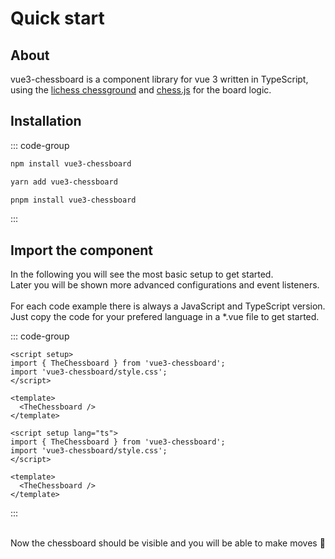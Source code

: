 # Quick start

## About

vue3-chessboard is a component library for vue 3 written in TypeScript, using the <a href="https://github.com/lichess-org/chessground">lichess chessground</a> and <a href="https://github.com/jhlywa/chess.js">chess.js</a> for the board logic.
<br>

## Installation

::: code-group

```bash [npm]
npm install vue3-chessboard
```

```bash [yarn]
yarn add vue3-chessboard
```

```bash [pnpm]
pnpm install vue3-chessboard
```

:::

## Import the component

In the following you will see the most basic setup to get started. <br>
Later you will be shown more advanced configurations and event listeners.
<br><br>
For each code example there is always a JavaScript and TypeScript version.
Just copy the code for your prefered language in a \*.vue file to get started. <br>

::: code-group

```vue [JavaScript]
<script setup>
import { TheChessboard } from 'vue3-chessboard';
import 'vue3-chessboard/style.css';
</script>

<template>
  <TheChessboard />
</template>
```

```vue [TypeScript]
<script setup lang="ts">
import { TheChessboard } from 'vue3-chessboard';
import 'vue3-chessboard/style.css';
</script>

<template>
  <TheChessboard />
</template>
```

:::

<br>
Now the chessboard should be visible and you will be able to make moves 🚀
